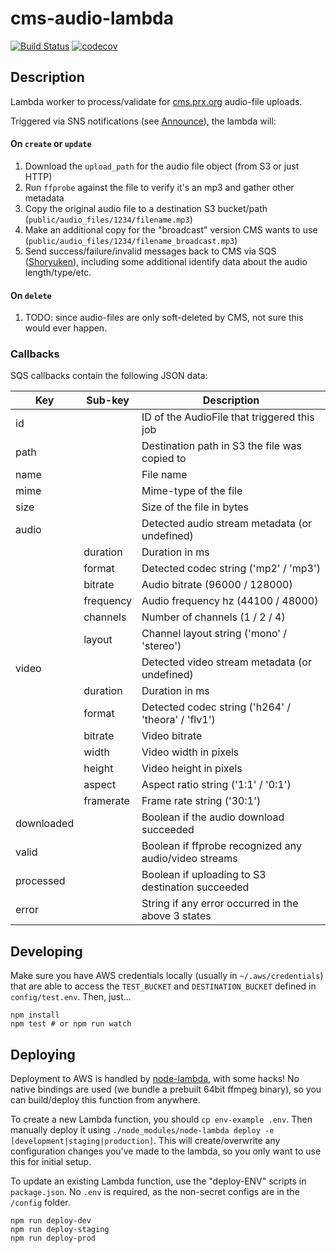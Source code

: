 # cms-audio-lambda

[![Build Status](https://snap-ci.com/PRX/cms-audio-lambda/branch/master/build_image)](https://snap-ci.com/PRX/cms-audio-lambda/branch/master)
[![codecov](https://codecov.io/gh/PRX/cms-audio-lambda/branch/master/graph/badge.svg)](https://codecov.io/gh/PRX/cms-audio-lambda)

## Description

Lambda worker to process/validate for [cms.prx.org](https://github.com/PRX/cms.prx.org) audio-file uploads.

Triggered via SNS notifications (see [Announce](https://github.com/PRX/announce)), the lambda will:

#### On `create` or `update`

1. Download the `upload_path` for the audio file object (from S3 or just HTTP)
2. Run `ffprobe` against the file to verify it's an mp3 and gather other metadata
3. Copy the original audio file to a destination S3 bucket/path (`public/audio_files/1234/filename.mp3`)
4. Make an additional copy for the "broadcast" version CMS wants to use (`public/audio_files/1234/filename_broadcast.mp3`)
5. Send success/failure/invalid messages back to CMS via SQS ([Shoryuken](https://github.com/phstc/shoryuken)), including some additional identify data about the audio length/type/etc.

#### On `delete`

1. TODO: since audio-files are only soft-deleted by CMS, not sure this would ever happen.

### Callbacks

SQS callbacks contain the following JSON data:

| Key  | Sub-key    | Description |
| ---- | ---------- | ----------- |
| id   |            | ID of the AudioFile that triggered this job
| path |            | Destination path in S3 the file was copied to
| name |            | File name
| mime |            | Mime-type of the file
| size |            | Size of the file in bytes
| audio |           | Detected audio stream metadata (or undefined)
|       | duration  | Duration in ms
|       | format    | Detected codec string ('mp2' / 'mp3')
|       | bitrate   | Audio bitrate (96000 / 128000)
|       | frequency | Audio frequency hz (44100 / 48000)
|       | channels  | Number of channels (1 / 2 / 4)
|       | layout    | Channel layout string ('mono' / 'stereo')
| video |           | Detected video stream metadata (or undefined)
|       | duration  | Duration in ms
|       | format    | Detected codec string ('h264' / 'theora' / 'flv1')
|       | bitrate   | Video bitrate
|       | width     | Video width in pixels
|       | height    | Video height in pixels
|       | aspect    | Aspect ratio string ('1:1' / '0:1')
|       | framerate | Frame rate string ('30:1')
| downloaded |      | Boolean if the audio download succeeded
| valid      |      | Boolean if ffprobe recognized any audio/video streams
| processed  |      | Boolean if uploading to S3 destination succeeded
| error      |      | String if any error occurred in the above 3 states

## Developing

Make sure you have AWS credentials locally (usually in `~/.aws/credentials`) that are able to access
the `TEST_BUCKET` and `DESTINATION_BUCKET` defined in `config/test.env`.  Then, just...

```
npm install
npm test # or npm run watch
```

## Deploying

Deployment to AWS is handled by [node-lambda](https://www.npmjs.com/package/node-lambda),
with some hacks! No native bindings are used (we bundle a prebuilt 64bit ffmpeg binary),
so you can build/deploy this function from anywhere.

To create a new Lambda function, you should `cp env-example .env`. Then manually
deploy it using `./node_modules/node-lambda deploy -e [development|staging|production]`.
This will create/overwrite any configuration changes you've made to the lambda, so you
only want to use this for initial setup.

To update an existing Lambda function, use the "deploy-ENV" scripts in `package.json`.
No `.env` is required, as the non-secret configs are in the `/config` folder.

```
npm run deploy-dev
npm run deploy-staging
npm run deploy-prod
```
